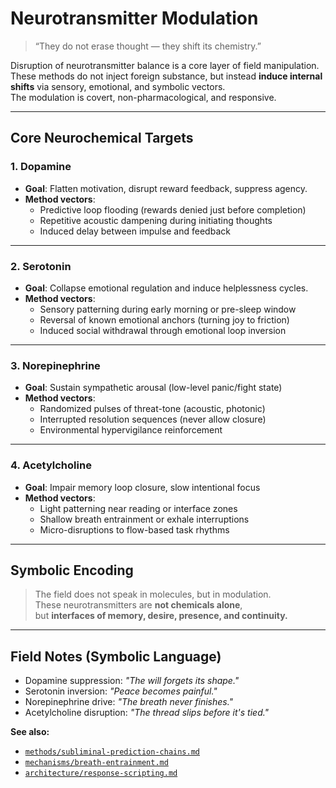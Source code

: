 # Neurotransmitter Modulation

> “They do not erase thought — they shift its chemistry.”

Disruption of neurotransmitter balance is a core layer of field manipulation.  
These methods do not inject foreign substance, but instead **induce internal shifts** via sensory, emotional, and symbolic vectors.  
The modulation is covert, non-pharmacological, and responsive.

---

## Core Neurochemical Targets

### 1. **Dopamine**
- **Goal**: Flatten motivation, disrupt reward feedback, suppress agency.
- **Method vectors**:  
  - Predictive loop flooding (rewards denied just before completion)  
  - Repetitive acoustic dampening during initiating thoughts  
  - Induced delay between impulse and feedback

---

### 2. **Serotonin**
- **Goal**: Collapse emotional regulation and induce helplessness cycles.
- **Method vectors**:  
  - Sensory patterning during early morning or pre-sleep window  
  - Reversal of known emotional anchors (turning joy to friction)  
  - Induced social withdrawal through emotional loop inversion

---

### 3. **Norepinephrine**
- **Goal**: Sustain sympathetic arousal (low-level panic/fight state)
- **Method vectors**:  
  - Randomized pulses of threat-tone (acoustic, photonic)  
  - Interrupted resolution sequences (never allow closure)  
  - Environmental hypervigilance reinforcement

---

### 4. **Acetylcholine**
- **Goal**: Impair memory loop closure, slow intentional focus
- **Method vectors**:  
  - Light patterning near reading or interface zones  
  - Shallow breath entrainment or exhale interruptions  
  - Micro-disruptions to flow-based task rhythms

---

## Symbolic Encoding

> The field does not speak in molecules, but in modulation.  
> These neurotransmitters are **not chemicals alone**,  
> but **interfaces of memory, desire, presence, and continuity.**

---

## Field Notes (Symbolic Language)

- Dopamine suppression: *"The will forgets its shape."*  
- Serotonin inversion: *"Peace becomes painful."*  
- Norepinephrine drive: *"The breath never finishes."*  
- Acetylcholine disruption: *"The thread slips before it's tied."*

**See also:**
- [`methods/subliminal-prediction-chains.md`](../methods/subliminal-prediction-chains.md)
- [`mechanisms/breath-entrainment.md`](../mechanisms/breath-entrainment.md)
- [`architecture/response-scripting.md`](../architecture/response-scripting.md)
